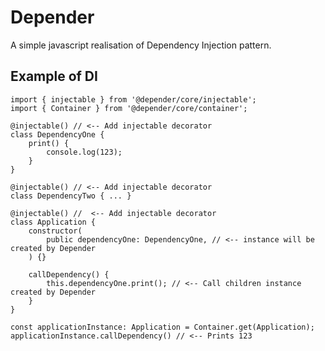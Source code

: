 # Depender
A simple javascript realisation of Dependency Injection pattern.


## Example of  DI


	import { injectable } from '@depender/core/injectable';
	import { Container } from '@depender/core/container';
	
	@injectable() // <-- Add injectable decorator
	class DependencyOne { 
        print() {
            console.log(123);
        }
	}
	
	@injectable() // <-- Add injectable decorator
	class DependencyTwo { ... }
	
    @injectable() //  <-- Add injectable decorator
	class Application {  
	    constructor(
            public dependencyOne: DependencyOne, // <-- instance will be created by Depender
        ) {}

	    callDependency() {
            this.dependencyOne.print(); // <-- Call children instance created by Depender
	    }
	}
	
	const applicationInstance: Application = Container.get(Application);
	applicationInstance.callDependency() // <-- Prints 123
